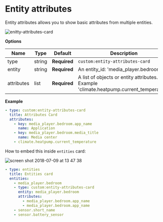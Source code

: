 # Entity attributes

Entity attributes allows you to show basic attributes from multiple entities.

![enitty-attributes-card](https://user-images.githubusercontent.com/7738048/42425143-1269d5d4-8321-11e8-8a42-136aefb2220a.png)

**Options**

| Name | Type | Default | Description
| ---- | ---- | ------- | -----------
| type | string | **Required** | `custom:entity-attributes-card`
| entity | string | **Required** | An entity_id: 'media_player.bedroom'
| attributes | list | **Required** | A list of objects or entity attributes. Example 'climate.heatpump.current_temperature'

**Example**

```yaml
- type: custom:entity-attributes-card
  title: Attributes Card
  attributes:
    - key: media_player.bedroom.app_name
      name: Application
    - key: media_player.bedroom.media_title
      name: Media center
    - climate.heatpump.current_temperature
```

How to embed this inside `entities` card:

![screen shot 2018-07-09 at 13 47 38](https://user-images.githubusercontent.com/7738048/42446481-1ac27c1e-837f-11e8-94e7-02ef35f2d853.png)

```yaml
- type: entities
  title: Entities card
  entities:
    - media_player.bedroom
    - type: custom:entity-attributes-card
      entity: media_player.bedroom
      attributes:
        - media_player.bedroom.app_name
        - media_player.bedroom.app_name
    - sensor.short_name
    - sensor.battery_sensor
```
